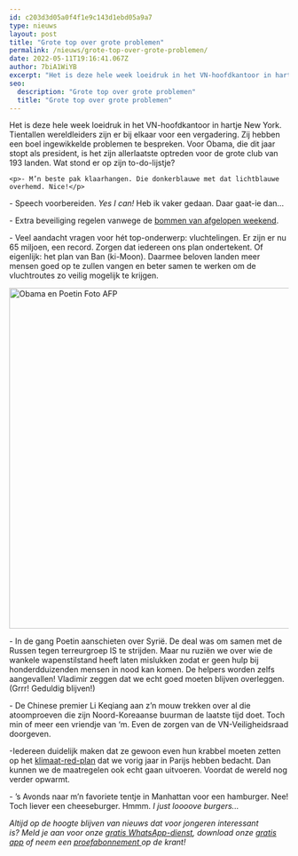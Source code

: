 ```yaml
---
id: c203d3d05a0f4f1e9c143d1ebd05a9a7
type: nieuws
layout: post
title: "Grote top over grote problemen"
permalink: /nieuws/grote-top-over-grote-problemen/
date: 2022-05-11T19:16:41.067Z
author: 7biA1WiYB
excerpt: "Het is deze hele week loeidruk in het VN-hoofdkantoor in hartje New York. Tientallen wereldleiders zijn er bij elkaar voor een vergadering. Zij hebben een boel ingewikkelde problemen te bespreken. Voor Obama, die dit jaar stopt als president, is het zijn allerlaatste optreden voor de grote club van 193 landen. Wat stond er op zijn to-do-lijstje?  "
seo:
  description: "Grote top over grote problemen"
  title: "Grote top over grote problemen"
---
```

Het is deze hele week loeidruk in het VN-hoofdkantoor in hartje New York. Tientallen wereldleiders zijn er bij elkaar voor een vergadering. Zij hebben een boel ingewikkelde problemen te bespreken. Voor Obama, die dit jaar stopt als president, is het zijn allerlaatste optreden voor de grote club van 193 landen. Wat stond er op zijn to-do-lijstje?  

    <p>​- M’n beste pak klaarhangen. Die donkerblauwe met dat lichtblauwe overhemd. Nice!</p>
<p>- Speech voorbereiden. <em>Yes I can!</em> Heb ik vaker gedaan. Daar gaat-ie dan...</p>
<p>- Extra beveiliging regelen vanwege de <a href="https://7dagen.netlify.app/nieuws/bommen-new-york-terrorisme-niet">bommen van afgelopen weekend</a>.</p>
<p>- Veel aandacht vragen voor hét top-onderwerp: vluchtelingen. Er zijn er nu 65 miljoen, een record. Zorgen dat iedereen ons plan ondertekent. Of eigenlijk: het plan van Ban (ki-Moon). Daarmee beloven landen meer mensen goed op te zullen vangen en beter samen te werken om de vluchtroutes zo veilig mogelijk te krijgen.</p>
<p><div class="media media-element-container media-default"><div id="file-21965" class="file file-image file-image-jpeg">

        
  
  <div class="content">
    <img alt="Obama en Poetin  Foto AFP" title="Obama en Poetin  Foto AFP" height="614" width="850" class="media-element file-default" src="https://7dagen.netlify.app/sites/default/files/ANP-47335131-klein.jpg">  </div>

  
</div>
</div>
<p>- In de gang Poetin aanschieten over Syrië. De deal was om samen met de Russen tegen terreurgroep IS te strijden. Maar nu ruziën we over wie de wankele wapenstilstand heeft laten mislukken zodat er geen hulp bij honderdduizenden mensen in nood kan komen. De helpers worden zelfs aangevallen! Vladimir zeggen dat we echt goed moeten blijven overleggen. (Grrr! Geduldig blijven!)</p>
<p>- De Chinese premier Li Keqiang aan z’n mouw trekken over al die atoomproeven die zijn Noord-Koreaanse buurman de laatste tijd doet. Toch min of meer een vriendje van ‘m. Even de zorgen van de VN-Veiligheidsraad doorgeven.</p>
<p>-Iedereen duidelijk maken dat ze gewoon even hun krabbel moeten zetten op het <a href="https://7dagen.netlify.app/nieuws/historisch-klimaatakkoord-195-landen-stemmen">klimaat-red-plan</a> dat we vorig jaar in Parijs hebben bedacht. Dan kunnen we de maatregelen ook echt gaan uitvoeren. Voordat de wereld nog verder opwarmt.</p>
<p>- ’s Avonds naar m’n favoriete tentje in Manhattan voor een hamburger. Nee! Toch liever een cheeseburger. Hmmm.<em> I just loooove burgers...</em></p>
<p><em>Altijd op de hoogte blijven van nieuws dat voor jongeren interessant is? Meld je aan voor onze <a href="https://7dagen.netlify.app/whatsapp">gratis WhatsApp-dienst</a>, download onze <a href="https://7dagen.netlify.app/app">gratis app</a> of neem een <a href="https://abonneren.sevendays.nl/abonneren/abonnementen/ae/artikel">proefabonnement </a>op de krant!</em></p>  
